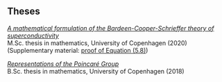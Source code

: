 ## Theses

[*A mathematical formulation of the Bardeen-Cooper-Schrieffer theory of superconductivity*](/assets/files/masters-thesis.pdf) <br> 
M.Sc. thesis in mathematics, University of Copenhagen (2020) <br> 
(Supplementary material: [proof of Equation (5.8)](/assets/files/Proof_of_Equation_(5.8)_final.pdf))

[*Representations of the Poincaré Group*](/assets/files/bachelor.pdf)   <br> 
B.Sc. thesis in mathematics, University of Copenhagen (2018)

